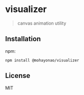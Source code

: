 # visualizer
> canvas animation utility

## Installation

npm:

```
npm install @mohayonao/visualizer
```

## License
MIT
